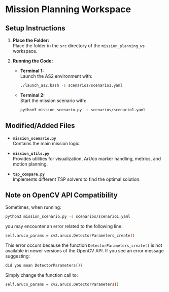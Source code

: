 # Mission Planning Workspace

## Setup Instructions

1. **Place the Folder:**  
   Place the folder in the `src` directory of the `mission_planning_ws` workspace.

2. **Running the Code:**

   - **Terminal 1:**  
     Launch the AS2 environment with:
     ```bash
     ./launch_as2.bash -s scenarios/scenario1.yaml
     ```

   - **Terminal 2:**  
     Start the mission scenario with:
     ```bash
     python3 mission_scenario.py -s scenarios/scenario1.yaml
     ```

## Modified/Added Files

- **`mission_scenario.py`**  
  Contains the main mission logic.

- **`mission_utils.py`**  
  Provides utilities for visualization, ArUco marker handling, metrics, and motion planning.

- **`tsp_compare.py`**  
  Implements different TSP solvers to find the optimal solution.

## Note on OpenCV API Compatibility

Sometimes, when running:
```bash
python3 mission_scenario.py -s scenarios/scenario1.yaml
```

you may encounter an error related to the following line:

```bash
self.aruco_params = cv2.aruco.DetectorParameters_create()
```

This error occurs because the function `DetectorParameters_create()` is not available in newer versions of the OpenCV API. If you see an error message suggesting:

```bash
did you mean DetectorParameters()?
```
Simply change the function call to:

```bash
self.aruco_params = cv2.aruco.DetectorParameters()
```
